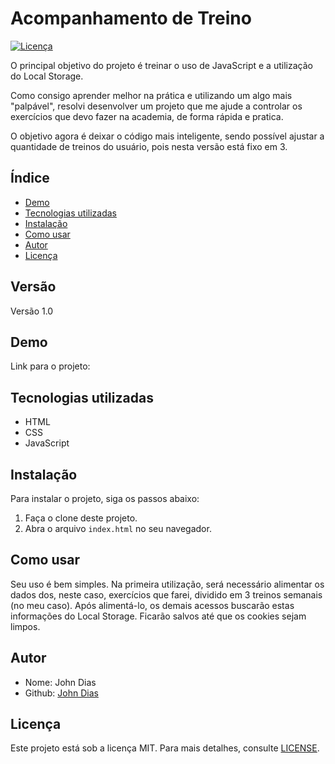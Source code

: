 # Acompanhamento de Treino

[![Licença](https://img.shields.io/badge/Licença-MIT-green.svg)](https://opensource.org/licenses/MIT)

O principal objetivo do projeto é treinar o uso de JavaScript e a utilização do Local Storage.

Como consigo aprender melhor na prática e utilizando um algo mais "palpável", resolvi desenvolver um projeto que me ajude a controlar os exercícios que devo fazer na academia, de forma rápida e pratica.

O objetivo agora é deixar o código mais inteligente, sendo possível ajustar a quantidade de treinos do usuário, pois nesta versão está fixo em 3.

## Índice

- [Demo](#demo)
- [Tecnologias utilizadas](#tecnologias-utilizadas)
- [Instalação](#instalação)
- [Como usar](#como-usar)
- [Autor](#autor)
- [Licença](#licença)

## Versão

Versão 1.0

## Demo

Link para o projeto:


## Tecnologias utilizadas

- HTML
- CSS
- JavaScript

## Instalação

Para instalar o projeto, siga os passos abaixo:

1. Faça o clone deste projeto.
2. Abra o arquivo `index.html` no seu navegador.

## Como usar

Seu uso é bem simples.
Na primeira utilização, será necessário alimentar os dados dos, neste caso, exercícios que farei, dividido em 3 treinos semanais (no meu caso).
Após alimentá-lo, os demais acessos buscarão estas informações do Local Storage.
Ficarão salvos até que os cookies sejam limpos.

## Autor

- Nome: John Dias
- Github: [John Dias](https://github.com/johnmarl0n)

## Licença

Este projeto está sob a licença MIT. Para mais detalhes, consulte [LICENSE](LICENSE). 
